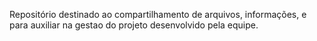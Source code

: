 Repositório destinado ao compartilhamento de arquivos, informações, e para auxiliar na gestao do projeto desenvolvido pela equipe.